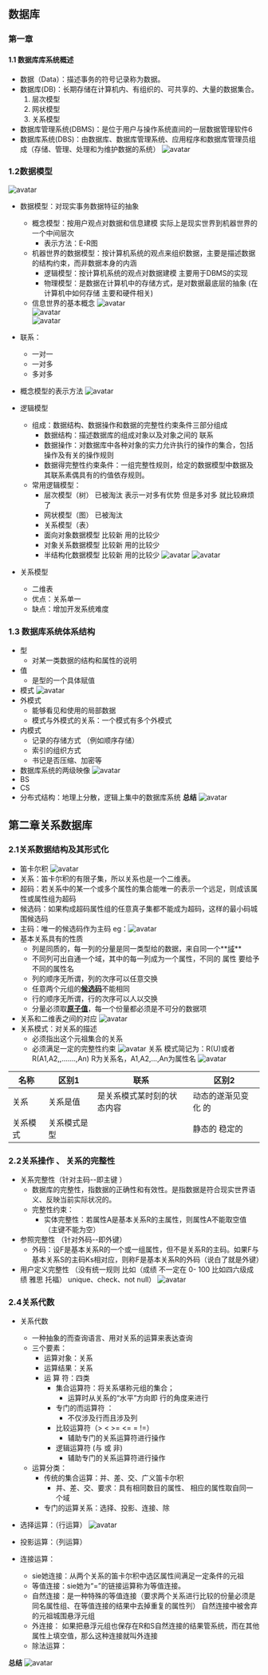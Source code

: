 ## 数据库
### 第一章
#### 1.1 数据库库系统概述

* 数据（Data）：描述事务的符号记录称为数据。
* 数据库(DB)：长期存储在计算机内、有组织的、可共享的、大量的数据集合。
    1. 层次模型
    2. 网状模型
    3. 关系模型
* 数据库管理系统(DBMS)：是位于用户与操作系统直间的一层数据管理软件6
* 数据库系统(DBS)：由数据库、数据库管理系统、应用程序和数据库管理员组成（存储、管理、处理和为维护数据的系统）
![avatar](http://118.31.20.205/images/1.1.png)
### 1.2数据模型
![avatar](http://118.31.20.205/images/1.2.1.png)
*   数据模型：对现实事务数据特征的抽象
    *   概念模型：按用户观点对数据和信息建模 实际上是现实世界到机器世界的一个中间层次
        *   表示方法：E-R图
    *   机器世界的数据模型：按计算机系统的观点来组织数据，主要是描述数据的结构约束，而非数据本身的内涵
        *   逻辑模型：按计算机系统的观点对数据建模 主要用于DBMS的实现
        *   物理模型：是数据在计算机中的存储方式，是对数据最底层的抽象 (在计算机中如何存储 主要和硬件相关)
    *  信息世界的基本概念
    ![avatar](http://118.31.20.205/images/1.2.2.png)	
    ![avatar](http://118.31.20.205/images/1.2.3.png)		
    ![avatar](http://118.31.20.205/images/1.2.4.png)		
* 联系：
    * 一对一
    * 一对多
    * 多对多
* 概念模型的表示方法
![avatar](http://118.31.20.205/images/1.2.5.png)		
*  逻辑模型
    *  组成：数据结构、数据操作和数据的完整性约束条件三部分组成
        *  数据结构：描述数据库的组成对象以及对象之间的 联系
        *  数据操作：对数据库中各种对象的实力允许执行的操作的集合，包括操作及有关的操作规则
        *  数据得完整性约束条件：一组完整性规则，给定的数据模型中数据及其联系素偶具有的约值依存规则。
    * 常用逻辑模型：
        * 层次模型（树） 已被淘汰  表示一对多有优势 但是多对多 就比较麻烦了
        * 网状模型（图） 已被淘汰
        * 关系模型（表）
        * 面向对象数据模型  比较新 用的比较少
        * 对象关系数据模型  比较新 用的比较少
        * 半结构化数据模型  比较新 用的比较少
        ![avatar](http://118.31.20.205/images/1.2.6.png)
        ![avatar](http://118.31.20.205/images/1.2.7.png)

* 关系模型
    * 二维表
    * 优点：关系单一
    * 缺点：增加开发系统难度
### 1.3 数据库系统体系结构

* 型
    *  对某一类数据的结构和属性的说明
*  值
    *  是型的一个具体赋值
* 模式
![avatar](http://118.31.20.205/images/1.3.1.png)
* 外模式
    *  能够看见和使用的局部数据 
    *  模式与外模式的关系：一个模式有多个外模式
* 内模式
    * 记录的存储方式 （例如顺序存储）
    *  索引的组织方式
    *  书记是否压缩、加密等
* 数据库系统的两级映像
![avatar](http://118.31.20.205/images/1.3.2.png)
* BS
* CS 
* 分布式结构：地理上分散，逻辑上集中的数据库系统
**总结**
![avatar](http://118.31.20.205/images/总结1.png)
## 第二章关系数据库
### 2.1关系数据结构及其形式化

* 笛卡尔积
![avatar](http://118.31.20.205/images/2.1.1.png)
* 关系：笛卡尔积的有限子集，所以关系也是一个二维表。
* 超码：若关系中的某一个或多个属性的集合能唯一的表示一个远足，则成该属性或属性组为超码
* 候选码：如果构成超码属性组的任意真子集都不能成为超码，这样的最小码城围候选码
* 主码：唯一的候选码作为主码
 eg：![avatar](http://118.31.20.205/images/2.1.2.png)
 * 基本关系具有的性质
    *  列是同质的，每一列的分量是同一类型给的数据，来自同一个**<u>域</u>**
    *  不同列可出自通一个域，其中的每一列成为一个属性，不同的 属性 要给予不同的属性名
    *  列的顺序无所谓，列的次序可以任意交换
    *  任意两个元组的<u>**候选码**</u>不能相同
    *  行的顺序无所谓，行的次序可以人以交换
    *  分量必须取<u>**原子值**</u>，每一个份量都必须是不可分的数据项
* 关系和二维表之间的对应
![avatar](http://118.31.20.205/images/2.1.3.png)
* 关系模式：对关系的描述
    * 必须指出这个元祖集合的关系
    * 必须满足一定的完整性约束
    ![avatar](http://118.31.20.205/images/2.1.4.png)
  关系 模式简记为：R(U)或者R(A1,A2,,.......,An)
    R为关系名，A1,A2,...,An为属性名
    ![avatar](http://118.31.20.205/images/2.1.5.png)

| 名称     | 区别1        | 联系                       | 区别2               |
| -------- | ------------ | -------------------------- | ------------------- |
| 关系     | 关系是值     | 是关系模式某时刻的状态内容 | 动态的遂渐见变化 的 |
| 关系模式 | 关系模式是型 |                            | 静态的 稳定的       |
### 2.2关系操作 、 关系的完整性

* 关系完整性（针对主码--即主键  ）
    * 数据库的完整性，指数据的正确性和有效性。是指数据是符合现实世界语义、反映当前实际状况的。
    * 完整性约束：
        * 实体完整性：若属性A是基本关系R的主属性，则属性A不能取空值（主键不能为空）
* 参照完整性 （针对外码--即外键）
    * 外码：设F是基本关系R的一个或一组属性，但不是关系R的主码。如果F与基本关系S的主码Ks相对应，则称F是基本关系R的外码（说白了就是外键）
* 用户定义完整性 （没有统一规则 比如（成绩 不一定在 0- 100 比如四六级成绩 雅思 托福） unique、check、not null）
![avatar](http://118.31.20.205/images/2.2.1.png)
### 2.4关系代数

* 关系代数
    * 一种抽象的而查询语言、用对关系的运算来表达查询
    * 三个要素：
        * 运算对象：关系
        * 运算结果：关系
        * 运  算 符：四类
            * 集合运算符：将关系堪称元组的集合；
                * 运算时从关系的“水平”方向即 行的角度来进行
            * 专门的而运算符 ：
                * 不仅涉及行而且涉及列
            * 比较运算符（> < >= <= = !=）
                * 辅助专门的关系运算符进行操作
            * 逻辑运算符 (与 或 非)
                * 辅助专门的关系运算符进行操作
    *  运算分类：
        *  传统的集合运算：并、差、交、广义笛卡尔积
            *  并、差、交、要求：具有相同数目的属性、 相应的属性取自同一个域
        *  专门的运算关系：选择、投影、连接、除           
* 选择运算：（行运算）
![avatar](http://118.31.20.205/images/2.4.1.png)
* 投影运算：（列运算）



* 连接运算：
    * sie她连接：从两个关系的笛卡尔积中选区属性间满足一定条件的元祖
    * 等值连接：sie她为“=”的链接运算称为等值连接。
    * 自然连接：是一种特殊的等值连接（要求两个关系进行比较的份量必须是同名属性组、在等值连接的结果中去掉重复的属性列）
        自然连接中被舍弃的元祖城围悬浮元组
    * 外连接： 如果把悬浮元组也保存在R和S自然连接的结果管系统，而在其他属性上填空值，那么这种连接就叫外连接
    * 除法运算：   

**总结**
![avatar](http://118.31.20.205/images/总结2.png)